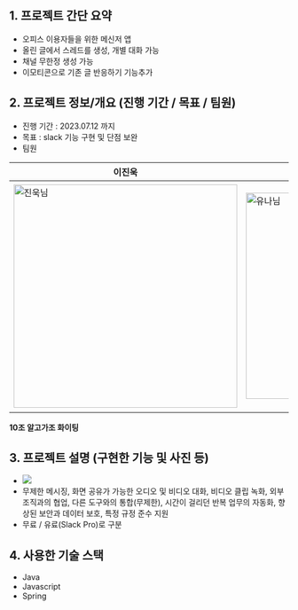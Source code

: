 ## 1. 프로젝트 간단 요약

- 오피스 이용자들을 위한 메신저 앱
- 올린 글에서 스레드를 생성, 개별 대화 가능
- 채널 무한정 생성 가능
- 이모티콘으로 기존 글 반응하기 기능추가
## 2. 프로젝트 정보/개요 (진행 기간 / 목표 / 팀원)

- 진행 기간 : 2023.07.12 까지
- 목표 : slack 기능 구현 및 단점 보완
- 팀원

| 이진욱                                                                                                                            | 소유나                                                                                                                            | 박준규                                                                                                                            | 신하연                                                                                                 | 김미정                                                                                                 |
| --------------------------------------------------------------------------------------------------------------------------------- | --------------------------------------------------------------------------------------------------------------------------------- | --------------------------------------------------------------------------------------------------------------------------------- | ------------------------------------------------------------------------------------------------------ | ------------------------------------------------------------------------------------------------------ |
| <img width="403" alt="진욱님" src="https://github.com/seacrab808/day2-test/assets/93272421/05db85c0-2544-4d55-a5e5-bb0ca766a04e"> | <img width="372" alt="유나님" src="https://github.com/seacrab808/day2-test/assets/93272421/5728f937-1381-4388-85f4-22e8baba07bf"> | <img width="411" alt="준규님" src="https://github.com/seacrab808/day2-test/assets/93272421/def445fa-6a7b-4cc0-8d76-7dd1e1506299"> | ![image](https://github.com/seacrab808/day2-test/assets/93272421/8a0d734a-bbc3-431f-a1a6-6c9c3c7970b5) | ![image](https://github.com/seacrab808/day2-test/assets/93272421/9ddaa1e0-5b5d-4b08-9982-8608fd43e6e2) |

**10조 알고가조 화이팅**

## 3. 프로젝트 설명 (구현한 기능 및 사진 등)

- <img src="https://d34u8crftukxnk.cloudfront.net/slackpress/prod/sites/6/whats-new-dec-21_slack-connect-hub.png?w=128&amp;h=96&amp;crop=1">
- 무제한 메시징, 화면 공유가 가능한 오디오 및 비디오 대화, 비디오 클립 녹화, 외부 조직과의 협업, 다른 도구와의 통합(무제한), 시간이 걸리던 반복 업무의 자동화, 향상된 보안과 데이터 보호, 특정 규정 준수 지원
- 무료 / 유료(Slack Pro)로 구분

## 4. 사용한 기술 스택

- Java
- Javascript
- Spring
